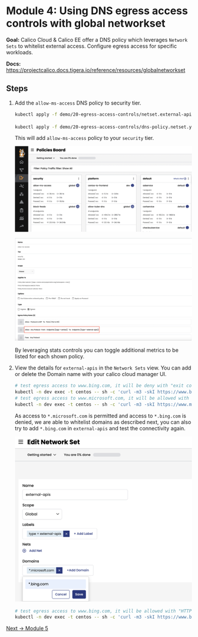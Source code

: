 # Module 4: Using DNS egress access controls with global networkset 

**Goal:** Calico Cloud & Calico EE offer a DNS policy which leverages `Network Sets` to whitelist external access. Configure egress access for specific workloads.

**Docs:** https://projectcalico.docs.tigera.io/reference/resources/globalnetworkset

## Steps

1. Add the `allow-ms-access` DNS policy to security tier.

    ```bash
    kubectl apply -f demo/20-egress-access-controls/netset.external-apis.yaml

    kubectl apply -f demo/20-egress-access-controls/dns-policy.netset.yaml
    ```

    This will add `allow-ms-access` policy to your `security` tier. 

    ![policies board](../img/policies-board.png)
    
    ![create dns policy](../img/create-dns-policy.png)

   

    By leveraging stats controls you can toggle additional metrics to be listed for each shown policy.

   


2. View the details for `external-apis` in the `Network Sets` view. You can add or delete the Domain name with your calico cloud manager UI.


    ```bash
    # test egress access to www.bing.com, it will be deny with "exit code 1".
    kubectl -n dev exec -t centos -- sh -c 'curl -m3 -skI https://www.bing.com 2>/dev/null | grep -i http'
    # test egress access to www.microsoft.com, it will be allowed with "HTTP/1.1 200".
    kubectl -n dev exec -t centos -- sh -c 'curl -m3 -skI https://www.microsoft.com 2>/dev/null | grep -i http'

    ```
    As access to `*.microsoft.com` is permitted and access to `*.bing.com` is denied, we are able to whitelist domains as described next, you can also try to add `*.bing.com` in `external-apis` and test the connectivity again.

    ![dns network set](../img/dns-network-set.png)


    ```bash
    # test egress access to www.bing.com, it will be allowed with "HTTP/1.1 200".
    kubectl -n dev exec -t centos -- sh -c 'curl -m3 -skI https://www.bing.com 2>/dev/null | grep -i http'
    ```

    

[Next -> Module 5](../calicocloud/using-alerts.md)
